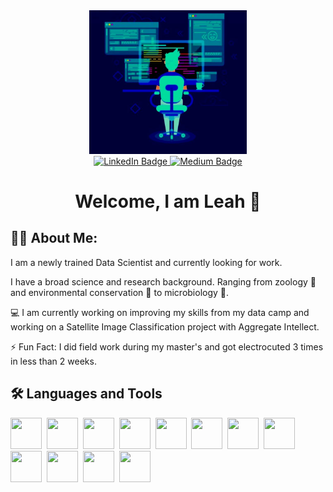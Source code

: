 <div id = "header" align='center'>
<img src="./image.jpeg" width=50% height=50%>
</div>

<div id="badges" align = 'center'>
  <a href="https://ca.linkedin.com/in/leah-lourenço">
    <img src="https://img.shields.io/badge/LinkedIn-blue?style=for-the-badge&logo=linkedin&logoColor=white" alt="LinkedIn Badge"/>
  </a>
  <a href="https://medium.com/@MudSnail">
    <img src="https://img.shields.io/badge/Medium-white?style=for-the-badge&logo=Medium&logoColor=black" alt="Medium Badge"/>
  </a>
</div>

<h1 align="center">
 Welcome, I am Leah 👋
</h1>

## 👩‍💻 About Me:

I am a newly trained Data Scientist and currently looking for work.

I have a broad science and research background. Ranging from zoology 🐅 and environmental conservation 🌱 to microbiology 🔬.

💻 I am currently working on improving my skills from my data camp and working on a Satellite Image Classification project with Aggregate Intellect.

⚡ Fun Fact: I did field work during my master's and got electrocuted 3 times in less than 2 weeks.


## 🛠️ Languages and Tools
<div>
    <img src="https://cdn.jsdelivr.net/gh/devicons/devicon/icons/anaconda/anaconda-original-wordmark.svg"width="50" height="50"/>&nbsp;
    <img src="https://cdn.jsdelivr.net/gh/devicons/devicon/icons/r/r-original.svg"width="50" height="50"/>&nbsp;
     <img src="https://cdn.jsdelivr.net/gh/devicons/devicon/icons/docker/docker-original.svg" width="50" height="50"/>&nbsp;
     <img src="https://cdn.jsdelivr.net/gh/devicons/devicon/icons/jupyter/jupyter-original-wordmark.svg"width="50" height="50"/>&nbsp;
    <img src="https://cdn.jsdelivr.net/gh/devicons/devicon/icons/kaggle/kaggle-original.svg"width="50" height="50"/>&nbsp;
     <img src="https://cdn.jsdelivr.net/gh/devicons/devicon/icons/mongodb/mongodb-original-wordmark.svg"width="50" height="50"/>&nbsp;
    <img src="https://cdn.jsdelivr.net/gh/devicons/devicon/icons/sqlite/sqlite-original-wordmark.svg"width="50" height="50"/>&nbsp;
     <img src="https://cdn.jsdelivr.net/gh/devicons/devicon/icons/sqlalchemy/sqlalchemy-original-wordmark.svg"width="50" height="50"/>&nbsp;
    <img src="https://cdn.jsdelivr.net/gh/devicons/devicon/icons/postgresql/postgresql-original-wordmark.svg"width="50" height="50"/>&nbsp;
    <img src="https://cdn.jsdelivr.net/gh/devicons/devicon/icons/numpy/numpy-original.svg"width="50" height="50"/>&nbsp;
    <img src="https://cdn.jsdelivr.net/gh/devicons/devicon/icons/pandas/pandas-original.svg" width="50" height="50" color="#000"/>&nbsp;
    <img src="https://cdn.jsdelivr.net/gh/devicons/devicon/icons/vscode/vscode-original-wordmark.svg"width="50" height="50"/>&nbsp;    
</div>



<!--
**MudSnail/MudSnail** is a ✨ _special_ ✨ repository because its `README.md` (this file) appears on your GitHub profile.

Here are some ideas to get you started:

- 🔭 I’m currently working on ...
- 🌱 I’m currently learning ...
- 👯 I’m looking to collaborate on ...
- 🤔 I’m looking for help with ...
- 💬 Ask me about ...
- 📫 How to reach me: ...
- 😄 Pronouns: ...
- ⚡ Fun fact: ...
-->
